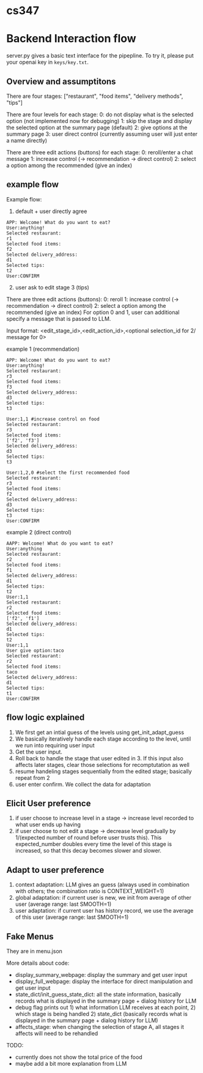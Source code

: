 # cs347

# Backend Interaction flow

server.py gives a basic text interface for the pipepline. To try it, please put your openai key in `keys/key.txt`.

## Overview and assumptitons

There are four stages: ["restaurant", "food items", "delivery methods", "tips"]

There are four levels for each stage:
0: do not display what is the selected option (not implemented now for debugging)
1: skip the stage and display the selected option at the summary page (default)
2: give options at the summary page
3: user direct control (currently assuming user will just enter a name directly)


There are three edit actions (buttons) for each stage:
0: reroll/enter a chat message
1: increase control (-> recommendation -> direct control)
2: select a option among the recommended (give an index)

## example flow

Example flow:

1. default + user directly agree
```
APP: Welcome! What do you want to eat?
User:anything!
Selected restaurant:
r1
Selected food items:
f2
Selected delivery_address:
d1
Selected tips:
t2
User:CONFIRM
```


2. user ask to edit stage 3 (tips)

There are three edit actions (buttons):
0: reroll
1: increase control (-> recommendation -> direct control)
2: select a option among the recommended (give an index)
For option 0 and 1, user can additional specify a message that is passed to LLM.

Input format:
<edit_stage_id>,<edit_action_id>,<optional selection_id for 2/ message for 0>

example 1 (recommendation)
```
APP: Welcome! What do you want to eat?
User:anything!
Selected restaurant:
r3
Selected food items:
f3
Selected delivery_address:
d3
Selected tips:
t3

User:1,1 #increase control on food
Selected restaurant:
r3
Selected food items:
['f2', 'f3']
Selected delivery_address:
d3
Selected tips:
t3

User:1,2,0 #select the first recommended food
Selected restaurant:
r3
Selected food items:
f2
Selected delivery_address:
d3
Selected tips:
t3
User:CONFIRM
```


example 2 (direct control)
```
AAPP: Welcome! What do you want to eat?
User:anything
Selected restaurant:
r2
Selected food items:
f1
Selected delivery_address:
d1
Selected tips:
t2
User:1,1
Selected restaurant:
r2
Selected food items:
['f2', 'f1']
Selected delivery_address:
d1
Selected tips:
t2
User:1,1
User give option:taco
Selected restaurant:
r2
Selected food items:
taco
Selected delivery_address:
d1
Selected tips:
t1
User:CONFIRM
```

## flow logic explained
1. We first get an intial guess of the levels using get_init_adapt_guess
2. We basically iteratively handle each stage according to the level, until we run into requiring user input
3. Get the user input. 
4. Roll back to handle the stage that user edited in 3. If this input also affects later stages, clear those selections for recomptutation as well
5. resume handeling stages sequentially from the edited stage; basically repeat from 2
6. user enter confirm. We collect the data for adaptation


## Elicit User preference
1. if user choose to increase level in a stage -> increase level recorded to what user ends up having
2. if user choose to not edit a stage -> decrease level gradually by 1/(expected number of round before user trusts this). This expected_number doubles every time the level of this stage is increased, so that this decay becomes slower and slower.


## Adapt to user preference
1. context adaptation: LLM gives an guess (always used in combination with others; the combination ratio is CONTEXT_WEIGHT=1)
2. global adaptation: if current user is new, we init from average of other user (average range: last SMOOTH=1)
3. user adaptation: if current user has history record, we use the average of this user (average range: last SMOOTH=1)


## Fake Menus
They are in menu.json

More details about code:
- display_summary_webpage: display the summary and get user input
- display_full_webpage: display the interface for direct manipulation and get user input
- state_dict/init_guess_state_dict: all the state information, basically records what is displayed in the summary page + dialog history for LLM
- debug flag prints out 1) what information LLM receives at each point, 2) which stage is being handled 2) state_dict (basically records what is displayed in the summary page + dialog history for LLM) 
- affects_stage: when changing the selection of stage A, all stages it affects will need to be rehandled

TODO:
- currently does not show the total price of the food
- maybe add a bit more explanation from LLM
